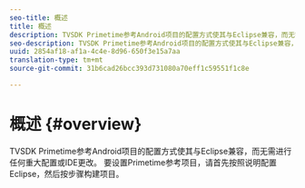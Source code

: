 ```yaml
---
seo-title: 概述
title: 概述
description: TVSDK Primetime参考Android项目的配置方式使其与Eclipse兼容，而无需进行任何重大配置或IDE更改。
seo-description: TVSDK Primetime参考Android项目的配置方式使其与Eclipse兼容，而无需进行任何重大配置或IDE更改。
uuid: 2854af18-af1a-4c4e-8d96-650f3e15a7aa
translation-type: tm+mt
source-git-commit: 31b6cad26bcc393d731080a70eff1c59551f1c8e

---
```



# 概述 {#overview}

TVSDK Primetime参考Android项目的配置方式使其与Eclipse兼容，而无需进行任何重大配置或IDE更改。 要设置Primetime参考项目，请首先按照说明配置Eclipse，然后按步骤构建项目。
